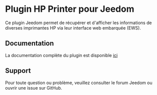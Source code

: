 # Plugin HP Printer pour Jeedom

Ce plugin Jeedom permet de récupérer et d'afficher les informations de diverses imprimantes HP via leur interface web embarquée (EWS).

## Documentation
La documentation complète du plugin est disponible [ici](https://doc.jeedom.com/fr_FR/plugins/home%20automation/hp_printer/)

## Support
Pour toute question ou problème, veuillez consulter le forum Jeedom ou ouvrir une issue sur GitHub.